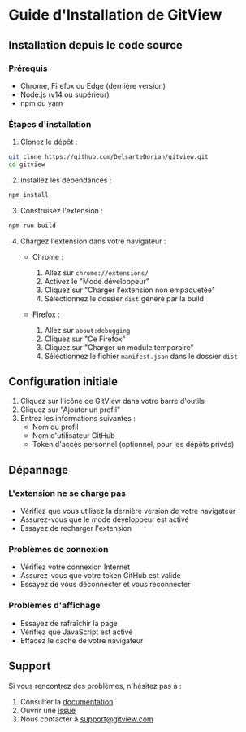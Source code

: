 # Guide d'Installation de GitView

## Installation depuis le code source

### Prérequis
- Chrome, Firefox ou Edge (dernière version)
- Node.js (v14 ou supérieur)
- npm ou yarn

### Étapes d'installation

1. Clonez le dépôt :
```bash
git clone https://github.com/DelsarteDorian/gitview.git
cd gitview
```

2. Installez les dépendances :
```bash
npm install
```

3. Construisez l'extension :
```bash
npm run build
```

4. Chargez l'extension dans votre navigateur :
   - Chrome :
     1. Allez sur `chrome://extensions/`
     2. Activez le "Mode développeur"
     3. Cliquez sur "Charger l'extension non empaquetée"
     4. Sélectionnez le dossier `dist` généré par la build

   - Firefox :
     1. Allez sur `about:debugging`
     2. Cliquez sur "Ce Firefox"
     3. Cliquez sur "Charger un module temporaire"
     4. Sélectionnez le fichier `manifest.json` dans le dossier `dist`

## Configuration initiale

1. Cliquez sur l'icône de GitView dans votre barre d'outils
2. Cliquez sur "Ajouter un profil"
3. Entrez les informations suivantes :
   - Nom du profil
   - Nom d'utilisateur GitHub
   - Token d'accès personnel (optionnel, pour les dépôts privés)

## Dépannage

### L'extension ne se charge pas
- Vérifiez que vous utilisez la dernière version de votre navigateur
- Assurez-vous que le mode développeur est activé
- Essayez de recharger l'extension

### Problèmes de connexion
- Vérifiez votre connexion Internet
- Assurez-vous que votre token GitHub est valide
- Essayez de vous déconnecter et vous reconnecter

### Problèmes d'affichage
- Essayez de rafraîchir la page
- Vérifiez que JavaScript est activé
- Effacez le cache de votre navigateur

## Support

Si vous rencontrez des problèmes, n'hésitez pas à :
1. Consulter la [documentation](https://github.com/DelsarteDorian/gitview/wiki)
2. Ouvrir une [issue](https://github.com/DelsarteDorian/gitview/issues)
3. Nous contacter à support@gitview.com 
